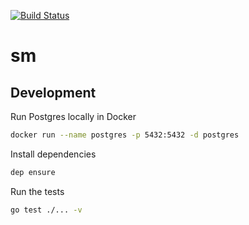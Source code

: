 [![Build Status](https://travis-ci.org/dotchev/sm.svg?branch=master)](https://travis-ci.org/dotchev/sm)

# sm

## Development

Run Postgres locally in Docker
```sh
docker run --name postgres -p 5432:5432 -d postgres
```
Install dependencies
```sh
dep ensure
```
Run the tests
```sh
go test ./... -v
```
